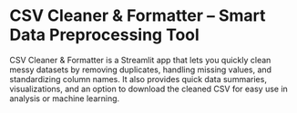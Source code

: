 # CSV Cleaner & Formatter – Smart Data Preprocessing Tool
CSV Cleaner & Formatter is a Streamlit app that lets you quickly clean messy datasets by removing duplicates, handling missing values, and standardizing column names. It also provides quick data summaries, visualizations, and an option to download the cleaned CSV for easy use in analysis or machine learning.
